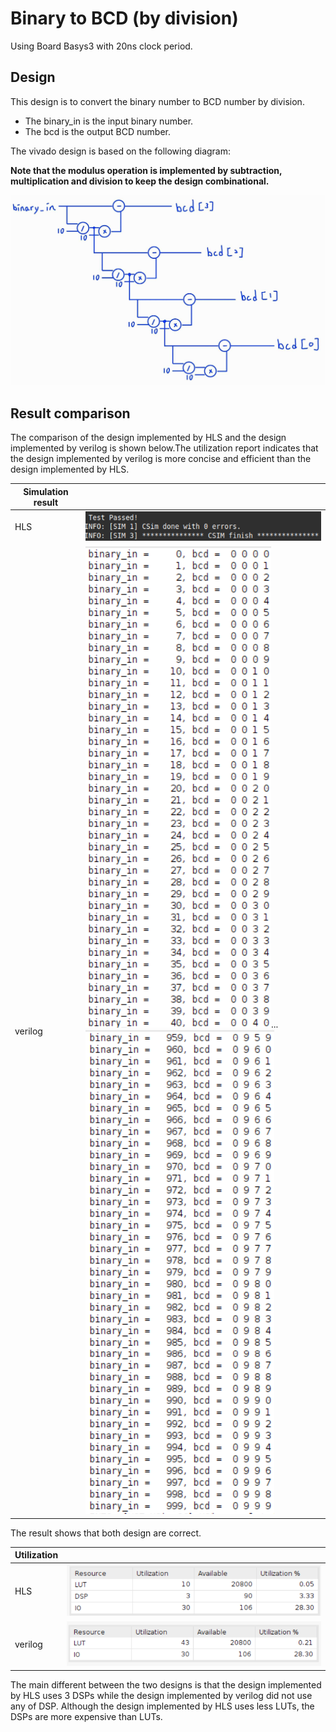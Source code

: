 # Binary to BCD (by division)

Using Board Basys3 with 20ns clock period.

## Design

This design is to convert the binary number to BCD number by division.

* The binary_in is the input binary number.
* The bcd is the output BCD number.

The vivado design is based on the following diagram:

**Note that the modulus operation is implemented by subtraction, multiplication and division to keep the design combinational.**

![Alt text](image.png)

## Result comparison

The comparison of the design implemented by HLS and the design implemented by verilog is shown below.The utilization report indicates that the design implemented by verilog is more concise and efficient than the design implemented by HLS.

|Simulation result  |        |
|--------|--------|
|HLS     |![Alt text](image-4.png)|
|verilog |![Alt text](image-1.png)...![Alt text](image-2.png)|

The result shows that both design are correct.

|Utilization||
|--|--|
|HLS|![Alt text](image-5.png)|
|verilog|![Alt text](image-3.png)|

The main different between the two designs is that the design implemented by HLS uses 3 DSPs while the design implemented by verilog did not use any of DSP. Although the design implemented by HLS uses less LUTs, the DSPs are more expensive than LUTs.